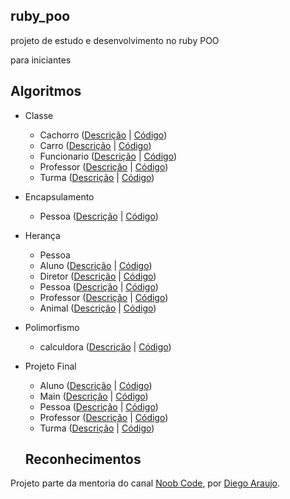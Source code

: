 ## ruby_poo 
projeto de estudo e desenvolvimento no ruby POO

para iniciantes

## Algoritmos

* Classe
  * Cachorro ([Descrição](https://youtu.be/p90UU7Pwh1U) | [Código](/algoritimo/cachorro.rb))
  * Carro ([Descrição](https://youtu.be/p90UU7Pwh1U) | [Código](/algoritimo/carro.rb))
  * Funcionario ([Descrição](https://youtu.be/p90UU7Pwh1U) | [Código](/algoritimo/funcionario.rb))
  * Professor ([Descrição](https://youtu.be/p90UU7Pwh1U) | [Código](/algoritimo/professor.rb))
  * Turma ([Descrição](https://youtu.be/p90UU7Pwh1U) | [Código](/algoritimo/turma.rb))
* Encapsulamento  
  * Pessoa ([Descrição](https://www.youtube.com/watch?v=NYDWIYTvu4w&t=1s) | [Código](/algoritimo/pessoa.rb))
* Herança
  * Pessoa
  * Aluno ([Descrição](https://www.youtube.com/watch?v=qJZoLQDr7Es&t=23s) | [Código](/algoritimo/aluno.rb))
  * Diretor ([Descrição](https://www.youtube.com/watch?v=qJZoLQDr7Es&t=23s) | [Código](/algoritimo/diretor.rb))
  * Pessoa ([Descrição](https://www.youtube.com/watch?v=qJZoLQDr7Es&t=23s) | [Código](/algoritimo/pessoa.rb))
  * Professor ([Descrição](https://www.youtube.com/watch?v=qJZoLQDr7Es&t=23s) | [Código](/algoritimo/professor.rb))
  * Animal ([Descrição](https://www.youtube.com/watch?v=qJZoLQDr7Es&t=23s) | [Código](/algoritimo/animal.rb))
* Polimorfismo
  * calculdora ([Descrição](https://www.youtube.com/watch?v=qJZoLQDr7Es&t=23s) | [Código](/algoritimo/caculadora.rb))
* Projeto Final
  * Aluno ([Descrição](https://youtu.be/6pKVQDZEzcY) | [Código](/algoritimo/aluno.rb))
  * Main ([Descrição](https://youtu.be/6pKVQDZEzcY) | [Código](/algoritimo/main.rb))
  * Pessoa ([Descrição](https://youtu.be/6pKVQDZEzcY) | [Código](/algoritimo/pessoa.rb))
  * Professor ([Descrição](https://youtu.be/6pKVQDZEzcY) | [Código](/algoritimo/professor.rb))
  * Turma ([Descrição](https://youtu.be/6pKVQDZEzcY) | [Código](/algoritimo/turma.rb))

  ## Reconhecimentos

Projeto parte da mentoria do canal [Noob Code](https://www.youtube.com/channel/UCE7utsNu7u7HqoZDT2OdUiA), por [Diego Araujo](https://github.com/diegoshakan).